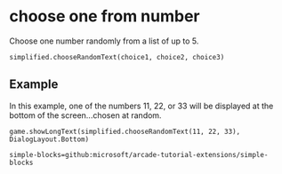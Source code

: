 # choose one from number

Choose one number randomly from a list of up to 5.

```sig
simplified.chooseRandomText(choice1, choice2, choice3)

```

## Example

In this example, one of the numbers 11, 22, or 33 will be displayed at the bottom of the screen...chosen at random.

```blocks
game.showLongText(simplified.chooseRandomText(11, 22, 33), DialogLayout.Bottom)

```

```package
simple-blocks=github:microsoft/arcade-tutorial-extensions/simple-blocks
```